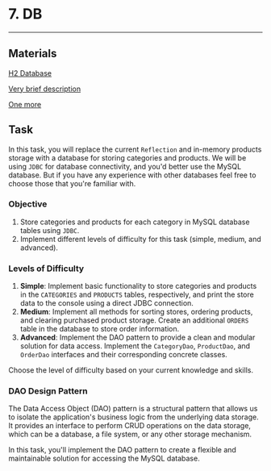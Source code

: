 # 7. DB

----
## Materials

[H2 Database](https://www.h2database.com/html/main.html)

[Very brief description](https://www.javatpoint.com/steps-to-connect-to-the-database-in-java)

[One more](https://www.baeldung.com/java-jdbc)

## Task
In this task, you will replace the current `Reflection` and in-memory products storage with a database for storing categories and products. We will be using `JDBC` for database connectivity, and you'd better use the MySQL database. But if you have any experience with other databases feel free to choose those that you're familiar with.

### Objective

1. Store categories and products for each category in MySQL database tables using `JDBC`.
2. Implement different levels of difficulty for this task (simple, medium, and advanced).

### Levels of Difficulty

1. **Simple**: Implement basic functionality to store categories and products in the `CATEGORIES` and `PRODUCTS` tables, respectively, and print the store data to the console using a direct JDBC connection.
2. **Medium**: Implement all methods for sorting stores, ordering products, and clearing purchased product storage. Create an additional `ORDERS` table in the database to store order information.
3. **Advanced**: Implement the DAO pattern to provide a clean and modular solution for data access. Implement the `CategoryDao`, `ProductDao`, and `OrderDao` interfaces and their corresponding concrete classes.

Choose the level of difficulty based on your current knowledge and skills.

### DAO Design Pattern
The Data Access Object (DAO) pattern is a structural pattern that allows us to isolate the application's business logic from the underlying data storage. It provides an interface to perform CRUD operations on the data storage, which can be a database, a file system, or any other storage mechanism.

In this task, you'll implement the DAO pattern to create a flexible and maintainable solution for accessing the MySQL database.
